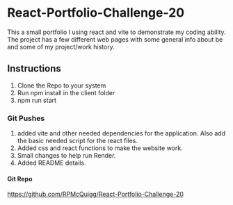 # React-Portfolio-Challenge-20
This a small portfolio I using react and vite to demonstrate my coding ability. The project has a few different web pages with some general info about be and some of my project/work history.

## Instructions
1. Clone the Repo to your system
2. Run npm install in the client folder
3. npm run start


### Git Pushes
1. added vite and other needed dependencies for the application. Also add the basic needed script for the react files.
2. Added css and react functions to make the website work.
3. Small changes to help run Render.
4. Added README details.

#### Git Repo
https://github.com/RPMcQuigg/React-Portfolio-Challenge-20